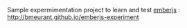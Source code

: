 Sample expermimentation project to learn and test [emberjs](http://emberjs.com/) : <http://bmeurant.github.io/emberjs-experiment>

